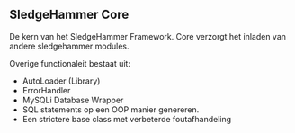 
 SledgeHammer Core
-------------------

De kern van het SledgeHammer Framework.
Core verzorgt het inladen van andere sledgehammer modules.

Overige functionaleit bestaat uit:

* AutoLoader (Library)
* ErrorHandler 
* MySQLi Database Wrapper
* SQL statements op een OOP manier genereren.
* Een strictere base class met verbeterde foutafhandeling

